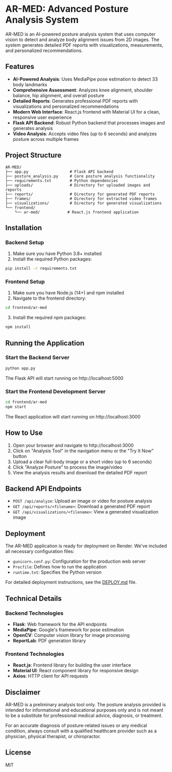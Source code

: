 # AR-MED: Advanced Posture Analysis System

AR-MED is an AI-powered posture analysis system that uses computer vision to detect and analyze body alignment issues from 2D images. The system generates detailed PDF reports with visualizations, measurements, and personalized recommendations.

## Features

- **AI-Powered Analysis**: Uses MediaPipe pose estimation to detect 33 body landmarks
- **Comprehensive Assessment**: Analyzes knee alignment, shoulder balance, hip alignment, and overall posture
- **Detailed Reports**: Generates professional PDF reports with visualizations and personalized recommendations
- **Modern Web Interface**: React.js frontend with Material UI for a clean, responsive user experience
- **Flask API Backend**: Robust Python backend that processes images and generates analysis
- **Video Analysis**: Accepts video files (up to 6 seconds) and analyzes posture across multiple frames

## Project Structure

```
AR-MED/
├── app.py                  # Flask API backend
├── posture_analysis.py     # Core posture analysis functionality
├── requirements.txt        # Python dependencies
├── uploads/                # Directory for uploaded images and reports
├── reports/                # Directory for generated PDF reports
├── frames/                 # Directory for extracted video frames
├── visualizations/         # Directory for generated visualizations
└── frontend/
    └── ar-med/            # React.js frontend application
```

## Installation

### Backend Setup

1. Make sure you have Python 3.8+ installed
2. Install the required Python packages:

```bash
pip install -r requirements.txt
```

### Frontend Setup

1. Make sure you have Node.js (14+) and npm installed
2. Navigate to the frontend directory:

```bash
cd frontend/ar-med
```

3. Install the required npm packages:

```bash
npm install
```

## Running the Application

### Start the Backend Server

```bash
python app.py
```

The Flask API will start running on http://localhost:5000

### Start the Frontend Development Server

```bash
cd frontend/ar-med
npm start
```

The React application will start running on http://localhost:3000

## How to Use

1. Open your browser and navigate to http://localhost:3000
2. Click on "Analysis Tool" in the navigation menu or the "Try It Now" button
3. Upload a clear full-body image or a short video (up to 6 seconds)
4. Click "Analyze Posture" to process the image/video
5. View the analysis results and download the detailed PDF report

## Backend API Endpoints

- `POST /api/analyze`: Upload an image or video for posture analysis
- `GET /api/reports/<filename>`: Download a generated PDF report
- `GET /api/visualizations/<filename>`: View a generated visualization image

## Deployment

The AR-MED application is ready for deployment on Render. We've included all necessary configuration files:

- `gunicorn.conf.py`: Configuration for the production web server
- `Procfile`: Defines how to run the application
- `runtime.txt`: Specifies the Python version

For detailed deployment instructions, see the [DEPLOY.md](DEPLOY.md) file.

## Technical Details

### Backend Technologies

- **Flask**: Web framework for the API endpoints
- **MediaPipe**: Google's framework for pose estimation
- **OpenCV**: Computer vision library for image processing
- **ReportLab**: PDF generation library

### Frontend Technologies

- **React.js**: Frontend library for building the user interface
- **Material UI**: React component library for responsive design
- **Axios**: HTTP client for API requests

## Disclaimer

AR-MED is a preliminary analysis tool only. The posture analysis provided is intended for informational and educational purposes only and is not meant to be a substitute for professional medical advice, diagnosis, or treatment.

For an accurate diagnosis of posture-related issues or any medical condition, always consult with a qualified healthcare provider such as a physician, physical therapist, or chiropractor.

## License

MIT 